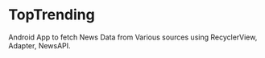 # TopTrending
Android App to fetch News Data from Various sources using RecyclerView, Adapter, NewsAPI.
